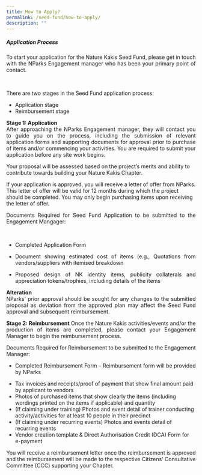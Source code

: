 ```yaml
---
title: How to Apply?
permalink: /seed-fund/how-to-apply/
description: ""
---
```

<section>
	<h5>Application Process</h5>
<p align="justify">To start your application for the Nature Kakis Seed Fund, please get in touch with the NParks Engagement manager who has been your primary point of contact.</p><br>

<p align="justify">There are two stages in the Seed Fund application process:
</p>
	<ul style="“list-style-type:disc”">
	<li>Application stage</li>
		<li>Reimbursement stage</li>
		<p></p></ul>

<p align="justify"><b>Stage 1: Application</b><br>
After approaching the NParks Engagement manager, they will contact you to guide you on the process, including the submission of relevant application forms and supporting documents for approval prior to purchase of items and/or commencing your activities. You are required to submit your application before any site work begins.<br>
	
Your proposal will be assessed based on the project’s merits and ability to contribute towards building your Nature Kakis Chapter.<br>
	
If your application is approved, you will receive a letter of offer from NParks. This letter of offer will be valid for 12 months during which the project should be completed. You may only begin purchasing items upon receiving the letter of offer.<br> 
</p></section>
	
<p align="justify">Documents Required for Seed Fund Application to be submitted to the Engagement Mangager:</p><br>
	<ul style="“list-style-type:disc”">
	<li><p align="justify">Completed Application Form</p></li>
<li><p align="justify">Document showing estimated cost of items (e.g., Quotations from vendors/suppliers with itemised breakdown</p></li>
	<li><p align="justify">Proposed design of NK identity items, publicity collaterals and appreciation tokens/trophies, including details of the items</p></li></ul>
		
<p align="justify"><b>Alteration</b><br>
NParks’ prior approval should be sought for any changes to the submitted proposal as deviation from the approved plan may affect the Seed Fund approval and subsequent reimbursement.</p>

<p align="justify"><b>Stage 2: Reimbursement</b>
Once the Nature Kakis activities/events and/or the production of items are completed, please contact your Engagement Manager to begin the reimbursement process.<br>
	
Documents Required for Reimbursement to be submitted to the Engagement Manager:<br>
	
</p><ul style="“list-style-type:disc”">
	<li><p align="justify">Completed Reimbursement Form – Reimbursement form will be provided by NParks</p></li>
	<li>Tax invoices and receipts/proof of payment that show final amount paid by applicant to vendors</li>
	<li>Photos of purchased items that show clearly the items (including wordings printed on the items if applicable) and quantity</li>
	<li>(If claiming under training) Photos and event detail of trainer conducting activity/activities for at least 10 people in their precinct</li>
	<li>(If claiming under recurring events) Photos and events detail of recurring events</li>
	<li>Vendor creation template &amp; Direct Authorisation Credit (DCA) Form for e-payment</li></ul><p></p>

<p align="justify">You will receive a reimbursement letter once the reimbursement is approved and the reimbursement will be made to the respective Citizens’ Consultative Committee (CCC) supporting your Chapter.</p>